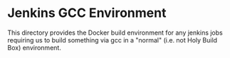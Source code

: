 # Jenkins GCC Environment

This directory provides the Docker build environment for any jenkins jobs requiring us to
build something via gcc in a "normal" (i.e. not Holy Build Box) environment.
